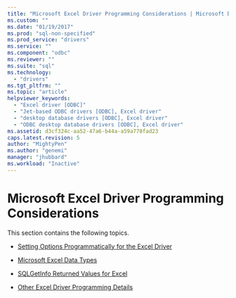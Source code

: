 ```yaml
---
title: "Microsoft Excel Driver Programming Considerations | Microsoft Docs"
ms.custom: ""
ms.date: "01/19/2017"
ms.prod: "sql-non-specified"
ms.prod_service: "drivers"
ms.service: ""
ms.component: "odbc"
ms.reviewer: ""
ms.suite: "sql"
ms.technology: 
  - "drivers"
ms.tgt_pltfrm: ""
ms.topic: "article"
helpviewer_keywords: 
  - "Excel driver [ODBC]"
  - "Jet-based ODBC drivers [ODBC], Excel driver"
  - "desktop database drivers [ODBC], Excel driver"
  - "ODBC desktop database drivers [ODBC], Excel driver"
ms.assetid: d3cf324c-aa52-47a6-b44a-a59a778fad23
caps.latest.revision: 5
author: "MightyPen"
ms.author: "genemi"
manager: "jhubbard"
ms.workload: "Inactive"
---
```

# Microsoft Excel Driver Programming Considerations
This section contains the following topics.  
  
-   [Setting Options Programmatically for the Excel Driver](../../odbc/microsoft/setting-options-programmatically-for-the-excel-driver.md)  
  
-   [Microsoft Excel Data Types](../../odbc/microsoft/microsoft-excel-data-types.md)  
  
-   [SQLGetInfo Returned Values for Excel](../../odbc/microsoft/sqlgetinfo-returned-values-for-excel.md)  
  
-   [Other Excel Driver Programming Details](../../odbc/microsoft/other-excel-driver-programming-details.md)
